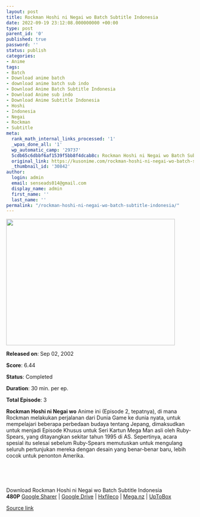 ```yaml
---
layout: post
title: Rockman Hoshi ni Negai wo Batch Subtitle Indonesia
date: 2022-09-19 23:12:08.000000000 +00:00
type: post
parent_id: '0'
published: true
password: ''
status: publish
categories:
- Anime
tags:
- Batch
- Download anime batch
- download anime batch sub indo
- Download Anime Batch Subtitle Indonesia
- Download Anime sub indo
- Download Anime Subtitle Indonesia
- Hoshi
- Indonesia
- Negai
- Rockman
- Subtitle
meta:
  rank_math_internal_links_processed: '1'
  _wpas_done_all: '1'
  wp_automatic_camp: '29737'
  5cdb65c6dbbf6af1539f5bb8f4dcab8c: Rockman Hoshi ni Negai wo Batch Subtitle Indonesia
  original_link: https://kusonime.com/rockman-hoshi-ni-negai-wo-batch-subtitle-indonesia/
  _thumbnail_id: '30842'
author:
  login: admin
  email: senseads014@gmail.com
  display_name: admin
  first_name: ''
  last_name: ''
permalink: "/rockman-hoshi-ni-negai-wo-batch-subtitle-indonesia/"
---
```

<p><img width="453" height="340" src="{{ site.baseurl }}/assets/2022/09/Rockman-Hoshi-ni-Negai-wo-453x340.jpg" class="attachment-thumb-large size-thumb-large wp-post-image" alt="" loading="lazy" title="Rockman Hoshi ni Negai wo Batch Subtitle Indonesia" srcset="https://kusonime.com/wp-content/uploads/2022/01/Rockman-Hoshi-ni-Negai-wo-453x340.jpg 453w, https://kusonime.com/wp-content/uploads/2022/01/Rockman-Hoshi-ni-Negai-wo-300x225.jpg 300w, https://kusonime.com/wp-content/uploads/2022/01/Rockman-Hoshi-ni-Negai-wo.jpg 480w" sizes="(max-width: 453px) 100vw, 453px" />
<p><b>Released on</b>: Sep 02, 2002</p>
<p>
<p><b>Score</b>: 6.44</p>
<p>
<p><b>Status</b>: Completed</p>
<p>
<p><b>Duration</b>: 30 min. per ep.</p>
<p>
<p><b>Total Episode</b>: 3</p>
<p>
<p><strong>Rockman Hoshi ni Negai wo</strong> Anime ini (Episode 2, tepatnya), di mana Rockman melakukan perjalanan dari Dunia Game ke dunia nyata, untuk mempelajari beberapa perbedaan budaya tentang Jepang, dimaksudkan untuk menjadi Episode Khusus untuk Seri Kartun Mega Man asli oleh Ruby- Spears, yang ditayangkan sekitar tahun 1995 di AS. Sepertinya, acara spesial itu selesai sebelum Ruby-Spears memutuskan untuk mengulang seluruh pertunjukan mereka dengan desain yang benar-benar baru, lebih cocok untuk penonton Amerika.</p>
<p>
<p> </p>
<p>
<p> </p>
<p>
<div class="smokeddl">
<div class="smokettl">Download Rockman Hoshi ni Negai wo Batch Subtitle Indonesia</div>
<div class="smokeurl"><strong>480P</strong> <a href="https://acefile.co/f/65775742/kusonime-rockman-hoshi-ni-negai-wo-rar" target="_blank" rel="noopener">Google Sharer</a> | <a href="https://drive.google.com/uc?export=download&amp;id=1YSqbeF7TBj89DO0OK2yaOHjQR_1VAYty" target="_blank" rel="noopener">Google Drive</a> | <a href="https://hxfile.co/gldxfi7zch2c" target="_blank" rel="noopener">Hxfileco</a> | <a href="https://mega.nz/file/H6ZV0ArT#h2EI1nw85JtWGiqOO5uIoOPJd7adexwVzEGl-y2MAoI" target="_blank" rel="noopener">Mega.nz</a> | <a href="https://uptobox.com/peafzw0hmyfx" target="_blank" rel="noopener">UpToBox</a></div>
</div>
<p><a href="https://kusonime.com/rockman-hoshi-ni-negai-wo-batch-subtitle-indonesia/">Source link </a></p>

